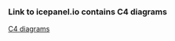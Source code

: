 ### Link to icepanel.io contains C4 diagrams

[C4 diagrams](https://s.icepanel.io/ijlQhyk30PjwGT/Qvcr)

